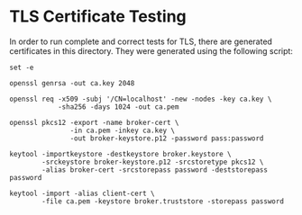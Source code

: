 # TLS Certificate Testing

In order to run complete and correct tests for TLS, there are generated certificates in this directory. They were
generated using the following script:

```shell
set -e

openssl genrsa -out ca.key 2048

openssl req -x509 -subj '/CN=localhost' -new -nodes -key ca.key \
            -sha256 -days 1024 -out ca.pem

openssl pkcs12 -export -name broker-cert \
               -in ca.pem -inkey ca.key \
               -out broker-keystore.p12 -password pass:password

keytool -importkeystore -destkeystore broker.keystore \
        -srckeystore broker-keystore.p12 -srcstoretype pkcs12 \
        -alias broker-cert -srcstorepass password -deststorepass password

keytool -import -alias client-cert \
        -file ca.pem -keystore broker.truststore -storepass password
```